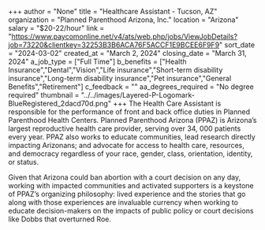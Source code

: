 +++
author = "None"
title = "Healthcare Assistant - Tucson, AZ"
organization = "Planned Parenthood Arizona, Inc."
location = "Arizona"
salary = "$20-22/hour"
link = "https://www.paycomonline.net/v4/ats/web.php/jobs/ViewJobDetails?job=73220&clientkey=32253B3B6ACA76F5ACCF1E9BCEE6F9F9"
sort_date = "2024-03-02"
created_at = "March 2, 2024"
closing_date = "March 31, 2024"
a_job_type = ["Full Time"]
b_benefits = ["Health Insurance","Dental","Vision","Life insurance","Short-term disability insurance","Long-term disability insurance","Pet insurance","General Benefits","Retirement"]
c_feedback = ""
aa_degrees_required = "No degree required"
thumbnail = "../../images/Layered-P-Logomark-BlueRegistered_2dacd70d.png"
+++
The Health Care Assistant is responsible for the performance of front and back office duties in Planned Parenthood Health Centers. Planned Parenthood Arizona (PPAZ) is Arizona’s largest reproductive health care provider, serving over 34, 000 patients every year. PPAZ also works to educate communities, lead research directly impacting Arizonans; and advocate for access to health care, resources, and democracy regardless of your race, gender, class, orientation, identity, or status.

Given that Arizona could ban abortion with a court decision on any day, working with impacted communities and activated supporters is a keystone of PPAZ’s organizing philosophy: lived experience and the stories that go along with those experiences are invaluable currency when working to educate decision-makers on the impacts of public policy or court decisions like Dobbs that overturned Roe.

